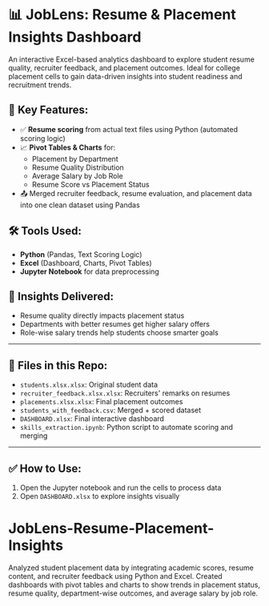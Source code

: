 # 📊 JobLens: Resume & Placement Insights Dashboard

An interactive Excel-based analytics dashboard to explore student resume quality, recruiter feedback, and placement outcomes. Ideal for college placement cells to gain data-driven insights into student readiness and recruitment trends.

## 📌 Key Features:
- ✅ **Resume scoring** from actual text files using Python (automated scoring logic)
- 📈 **Pivot Tables & Charts** for:
  - Placement by Department
  - Resume Quality Distribution
  - Average Salary by Job Role
  - Resume Score vs Placement Status
- 📤 Merged recruiter feedback, resume evaluation, and placement data into one clean dataset using Pandas

## 🛠️ Tools Used:
- **Python** (Pandas, Text Scoring Logic)
- **Excel** (Dashboard, Charts, Pivot Tables)
- **Jupyter Notebook** for data preprocessing

## 🧠 Insights Delivered:
- Resume quality directly impacts placement status
- Departments with better resumes get higher salary offers
- Role-wise salary trends help students choose smarter goals

---

## 📂 Files in this Repo:
- `students.xlsx.xlsx`: Original student data
- `recruiter_feedback.xlsx.xlsx`: Recruiters' remarks on resumes
- `placements.xlsx.xlsx`: Final placement outcomes
- `students_with_feedback.csv`: Merged + scored dataset
- `DASHBOARD.xlsx`: Final interactive dashboard
- `skills_extraction.ipynb`: Python script to automate scoring and merging

---

## ✅ How to Use:
1. Open the Jupyter notebook and run the cells to process data
2. Open `DASHBOARD.xlsx` to explore insights visually
# JobLens-Resume-Placement-Insights
Analyzed student placement data by integrating academic scores, resume content, and recruiter feedback using Python and Excel. Created dashboards with pivot tables and charts to show trends in placement status, resume quality, department-wise outcomes, and average salary by job role.

